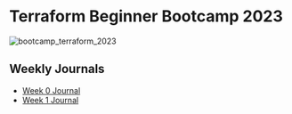 # Terraform Beginner Bootcamp 2023

![bootcamp_terraform_2023](https://github.com/Ivasyuk/terraform-beginner-bootcamp-2023/assets/14106948/f6b16fc4-4e52-47e7-9470-93a56092613b)

## Weekly Journals
- [Week 0 Journal](journal/week0.md)
- [Week 1 Journal](journal/week1.md)
